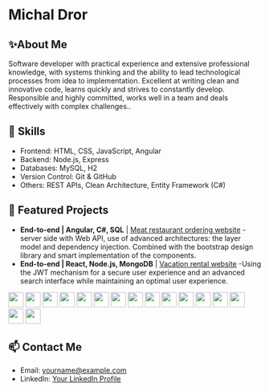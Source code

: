 # Michal Dror
## ✨About Me

Software developer with practical experience and extensive professional knowledge, with systems thinking and the ability to lead technological processes from idea to implementation. Excellent at writing clean and innovative code, learns quickly and strives to constantly develop. Responsible and highly committed, works well in a team and deals effectively with complex challenges..

## 💼 Skills

- Frontend: HTML, CSS, JavaScript, Angular
- Backend: Node.js, Express
- Databases: MySQL, H2
- Version Control: Git & GitHub
- Others: REST APIs, Clean Architecture, Entity Framework (C#)

## 📂  Featured Projects

 - **End-to-end | Angular, C#, SQL** | [Meat restaurant ordering website](https://github.com/YourUsername/YourRepository)
-server side with Web API, use of advanced architectures: the layer model and dependency injection. Combined with the bootstrap design library and smart implementation of the components.
- **End-to-end | React, Node.js, MongoDB** | [Vacation rental website](https://github.com/YourUsername/YourRepository)
-Using the JWT mechanism for a secure user experience and an advanced search interface while maintaining an optimal user experience.

<!-- 🧠 Languages & Tools – Icons Only -->

<!-- Backend / Languages -->
<img src="https://cdn.jsdelivr.net/gh/devicons/devicon/icons/python/python-original.svg" height="30"/>
<img src="https://cdn.jsdelivr.net/gh/devicons/devicon/icons/nodejs/nodejs-original.svg" height="30"/>
<img src="https://cdn.jsdelivr.net/gh/devicons/devicon/icons/java/java-original.svg" height="30"/>
<img src="https://cdn.jsdelivr.net/gh/devicons/devicon/icons/dot-net/dot-net-original.svg" height="30"/>
<img src="https://cdn.jsdelivr.net/gh/devicons/devicon/icons/csharp/csharp-original.svg" height="30"/>
<img src="https://cdn.jsdelivr.net/gh/devicons/devicon/icons/cplusplus/cplusplus-original.svg" height="30"/>

<!-- Frontend -->
<img src="https://cdn.jsdelivr.net/gh/devicons/devicon/icons/html5/html5-original.svg" height="30"/>
<img src="https://cdn.jsdelivr.net/gh/devicons/devicon/icons/css3/css3-original.svg" height="30"/>
<img src="https://cdn.jsdelivr.net/gh/devicons/devicon/icons/angularjs/angularjs-original.svg" height="30"/>
<img src="https://cdn.jsdelivr.net/gh/devicons/devicon/icons/javascript/javascript-original.svg" height="30"/>
<img src="https://cdn.jsdelivr.net/gh/devicons/devicon/icons/react/react-original.svg" height="30"/>

<!-- Databases -->
<img src="https://cdn.jsdelivr.net/gh/devicons/devicon/icons/mongodb/mongodb-original.svg" height="30"/>
<img src="https://cdn.jsdelivr.net/gh/devicons/devicon/icons/mysql/mysql-original.svg" height="30"/>
<img src="https://cdn.jsdelivr.net/gh/devicons/devicon/icons/microsoftsqlserver/microsoftsqlserver-plain.svg" height="30"/>

<!-- Tools -->
<img src="https://cdn.jsdelivr.net/gh/devicons/devicon/icons/docker/docker-original.svg" height="30"/>
<img src="https://cdn.jsdelivr.net/gh/devicons/devicon/icons/git/git-original.svg" height="30"/>

## 📫 Contact Me

- Email: yourname@example.com
- LinkedIn: [Your LinkedIn Profile](https://www.linkedin.com)
